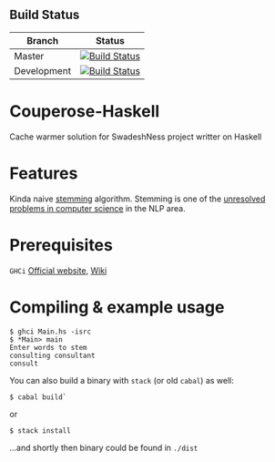 Build Status
------------

Branch | Status
| ------------- |:-------------:|
Master      | [![Build Status](https://circleci.com/gh/aeternas/Couperose-Haskell/tree/master.svg?style=svg)](https://circleci.com/gh/aeternas/Couperose-Haskell/tree/master)
Development | [![Build Status](https://circleci.com/gh/aeternas/Couperose-Haskell/tree/development.svg?style=svg)](https://circleci.com/gh/aeternas/Couperose-Haskell/tree/development)

# Couperose-Haskell
Cache warmer solution for SwadeshNess project writter on Haskell

# Features
Kinda naive [stemming](https://en.wikipedia.org/wiki/Stemming?oldformat=true) algorithm. Stemming is one of the [unresolved problems in computer science](https://en.wikipedia.org/wiki/List_of_unsolved_problems_in_computer_science?oldformat=true#Natural_Language_Processing_algorithms) in the NLP area.

# Prerequisites
`GHCi` [Official website](https://www.haskell.org/ghc/), [Wiki](https://en.wikipedia.org/wiki/Glasgow_Haskell_Compiler?oldformat=true)

# Compiling & example usage
```
$ ghci Main.hs -isrc
$ *Main> main
Enter words to stem
consulting consultant
consult
```

You can also build a binary with `stack` (or old `cabal`) as well:

```
$ cabal build`
```
or
```
$ stack install
```
…and shortly then binary could be found in `./dist`
